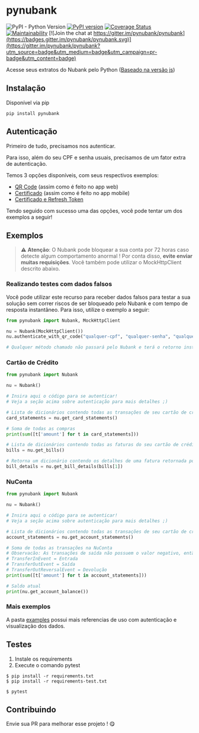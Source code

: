 # pynubank
![PyPI - Python Version](https://img.shields.io/pypi/pyversions/pynubank)
[![PyPI version](https://badge.fury.io/py/pynubank.svg)](https://badge.fury.io/py/pynubank)
[![Coverage Status](https://coveralls.io/repos/github/andreroggeri/pynubank/badge.svg?branch=master)](https://coveralls.io/github/andreroggeri/pynubank?branch=master)
[![Maintainability](https://api.codeclimate.com/v1/badges/e550387e85d315a212af/maintainability)](https://codeclimate.com/github/andreroggeri/pynubank/maintainability) [![Join the chat at https://gitter.im/pynubank/pynubank](https://badges.gitter.im/pynubank/pynubank.svg)](https://gitter.im/pynubank/pynubank?utm_source=badge&utm_medium=badge&utm_campaign=pr-badge&utm_content=badge)

Acesse seus extratos do Nubank pelo Python ([Baseado na versão js](https://github.com/Astrocoders/nubank-api))

## Instalação
Disponível via pip

`pip install pynubank`


## Autenticação
Primeiro de tudo, precisamos nos autenticar. 

Para isso, além do seu CPF e senha usuais, precisamos de um fator extra de autenticação.

Temos 3 opções disponíveis, com seus respectivos exemplos:
- [QR Code](https://github.com/andreroggeri/pynubank/blob/master/examples/login-qrcode.md) (assim como é feito no app web) 
- [Certificado](https://github.com/andreroggeri/pynubank/blob/master/examples/login-certificate.md) (assim como é feito no app mobile)
- [Certificado e Refresh Token](https://github.com/andreroggeri/pynubank/blob/master/examples/login-refresh-token.md)

Tendo seguido com sucesso uma das opções, você pode tentar um dos exemplos a seguir!

## Exemplos

> :warning:  **Atenção**: O Nubank pode bloquear a sua conta por 72 horas caso detecte algum comportamento anormal !
Por conta disso, **evite enviar muitas requisições**. Você também pode utilizar o MockHttpClient descrito abaixo.

### Realizando testes com dados falsos
Você pode utilizar este recurso para receber dados falsos para testar a sua solução sem correr riscos de ser bloqueado pelo Nubank e com tempo de resposta instantâneo. Para isso, utilize o exemplo a seguir:

```python
from pynubank import Nubank, MockHttpClient

nu = Nubank(MockHttpClient())
nu.authenticate_with_qr_code("qualquer-cpf", "qualquer-senha", "qualquer-coisa") # Essa linha funciona porque não estamos chamando o servidor do Nubank ;)

# Qualquer método chamado não passará pelo Nubank e terá o retorno instantâneo.
```


### Cartão de Crédito
```python
from pynubank import Nubank

nu = Nubank()

# Insira aqui o código para se autenticar!
# Veja a seção acima sobre autenticação para mais detalhes ;)

# Lista de dicionários contendo todas as transações de seu cartão de crédito
card_statements = nu.get_card_statements()

# Soma de todas as compras
print(sum([t['amount'] for t in card_statements]))

# Lista de dicionários contendo todas as faturas do seu cartão de crédito
bills = nu.get_bills()

# Retorna um dicionário contendo os detalhes de uma fatura retornada por get_bills()
bill_details = nu.get_bill_details(bills[1])
```

### NuConta
```python
from pynubank import Nubank

nu = Nubank()

# Insira aqui o código para se autenticar!
# Veja a seção acima sobre autenticação para mais detalhes ;)

# Lista de dicionários contendo todas as transações de seu cartão de crédito
account_statements = nu.get_account_statements()

# Soma de todas as transações na NuConta
# Observacão: As transações de saída não possuem o valor negativo, então deve-se olhar a propriedade "__typename".
# TransferInEvent = Entrada
# TransferOutEvent = Saída
# TransferOutReversalEvent = Devolução
print(sum([t['amount'] for t in account_statements]))

# Saldo atual
print(nu.get_account_balance())
```

### Mais exemplos
A pasta [examples](./examples/) possui mais referencias de uso com autenticação e visualização dos dados.

## Testes
1. Instale os requirements
1. Execute o comando pytest

```
$ pip install -r requirements.txt
$ pip install -r requirements-test.txt

$ pytest
```

## Contribuindo

Envie sua PR para melhorar esse projeto ! 😋
